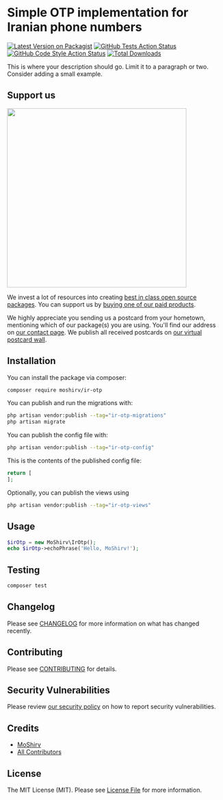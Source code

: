 # Simple OTP implementation for Iranian phone numbers

[![Latest Version on Packagist](https://img.shields.io/packagist/v/moshirv/ir-otp.svg?style=flat-square)](https://packagist.org/packages/moshirv/ir-otp)
[![GitHub Tests Action Status](https://img.shields.io/github/actions/workflow/status/moshirv/ir-otp/run-tests.yml?branch=main&label=tests&style=flat-square)](https://github.com/moshirv/ir-otp/actions?query=workflow%3Arun-tests+branch%3Amain)
[![GitHub Code Style Action Status](https://img.shields.io/github/actions/workflow/status/moshirv/ir-otp/fix-php-code-style-issues.yml?branch=main&label=code%20style&style=flat-square)](https://github.com/moshirv/ir-otp/actions?query=workflow%3A"Fix+PHP+code+style+issues"+branch%3Amain)
[![Total Downloads](https://img.shields.io/packagist/dt/moshirv/ir-otp.svg?style=flat-square)](https://packagist.org/packages/moshirv/ir-otp)

This is where your description should go. Limit it to a paragraph or two. Consider adding a small example.

## Support us

[<img src="https://github-ads.s3.eu-central-1.amazonaws.com/ir-otp.jpg?t=1" width="419px" />](https://spatie.be/github-ad-click/ir-otp)

We invest a lot of resources into creating [best in class open source packages](https://spatie.be/open-source). You can support us by [buying one of our paid products](https://spatie.be/open-source/support-us).

We highly appreciate you sending us a postcard from your hometown, mentioning which of our package(s) you are using. You'll find our address on [our contact page](https://spatie.be/about-us). We publish all received postcards on [our virtual postcard wall](https://spatie.be/open-source/postcards).

## Installation

You can install the package via composer:

```bash
composer require moshirv/ir-otp
```

You can publish and run the migrations with:

```bash
php artisan vendor:publish --tag="ir-otp-migrations"
php artisan migrate
```

You can publish the config file with:

```bash
php artisan vendor:publish --tag="ir-otp-config"
```

This is the contents of the published config file:

```php
return [
];
```

Optionally, you can publish the views using

```bash
php artisan vendor:publish --tag="ir-otp-views"
```

## Usage

```php
$irOtp = new MoShirv\IrOtp();
echo $irOtp->echoPhrase('Hello, MoShirv!');
```

## Testing

```bash
composer test
```

## Changelog

Please see [CHANGELOG](CHANGELOG.md) for more information on what has changed recently.

## Contributing

Please see [CONTRIBUTING](CONTRIBUTING.md) for details.

## Security Vulnerabilities

Please review [our security policy](../../security/policy) on how to report security vulnerabilities.

## Credits

- [MoShirv](https://github.com/MoShirv)
- [All Contributors](../../contributors)

## License

The MIT License (MIT). Please see [License File](LICENSE.md) for more information.
